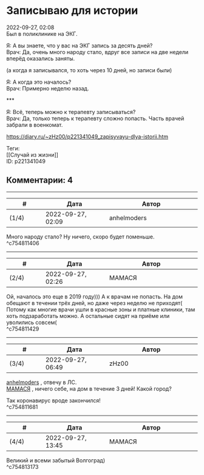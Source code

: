 Записываю для истории
=====================

  
2022-09-27, 02:08  
 Был в поликлинике на ЭКГ.   
   
 Я: А вы знаете, что у вас на ЭКГ запись за десять дней?   
 Врач: Да, очень много народу стало, вдруг все записи на две недели вперёд оказались заняты.   
   
 (а когда я записывался, то хоть через 10 дней, но записи были)   
   
 Я: А когда это началось?   
 Врач: Примерно неделю назад.   
   
 \*\*\*   
   
 Я: Всё, теперь можно к терапевту записываться?   
 Врач: Да, только теперь к терапевту сложно попасть. Часть врачей забрали в военкомат.   
  
<https://diary.ru/~zHz00/p221341049_zapisyvayu-dlya-istorii.htm>  
  
Теги:  
[[Случай из жизни]]  
ID: p221341049  


Комментарии: 4
--------------

  


---



|         #         |              Дата              |                     Автор                     |           ID           |
| --- | --- | --- | --- |
| (1/4) | 2022-09-27, 02:09 | anhelmoders | c754811406 |

  
 Много народу стало? Ну ничего, скоро будет поменьше.   
 ^c754811406

---



|         #         |              Дата              |                     Автор                     |           ID           |
| --- | --- | --- | --- |
| (2/4) | 2022-09-27, 02:26 | МАМАСЯ | c754811429 |

  
 Ой, началось это еще в 2019 году))) А к врачам не попасть. На дом обещают в течении трёх дней, но даже через неделю не приходят( Потому как многие врачи ушли в красные зоны и платные клиники, там хоть подзаработать можно. А остальные сидят на приёме или уволились совсем(   
 ^c754811429

---



|         #         |              Дата              |                     Автор                     |           ID           |
| --- | --- | --- | --- |
| (3/4) | 2022-09-27, 06:49 | zHz00 | c754811681 |

  
  [anhelmoders](https://anhelmoders.diary.ru "No plans. Only wonders.")  , отвечу в ЛС.   
  [МАМАСЯ](https://mamasa.diary.ru "Жизнь Мамаси или взгляд изнутри")  , ничего себе, на дом в течение 3 дней! Какой город?   
   
 Так коронавирус вроде закончился!   
 ^c754811681

---



|         #         |              Дата              |                     Автор                     |           ID           |
| --- | --- | --- | --- |
| (4/4) | 2022-09-27, 13:45 | МАМАСЯ | c754813173 |

  
 Великий и всеми забытый Волгоград)   
 ^c754813173